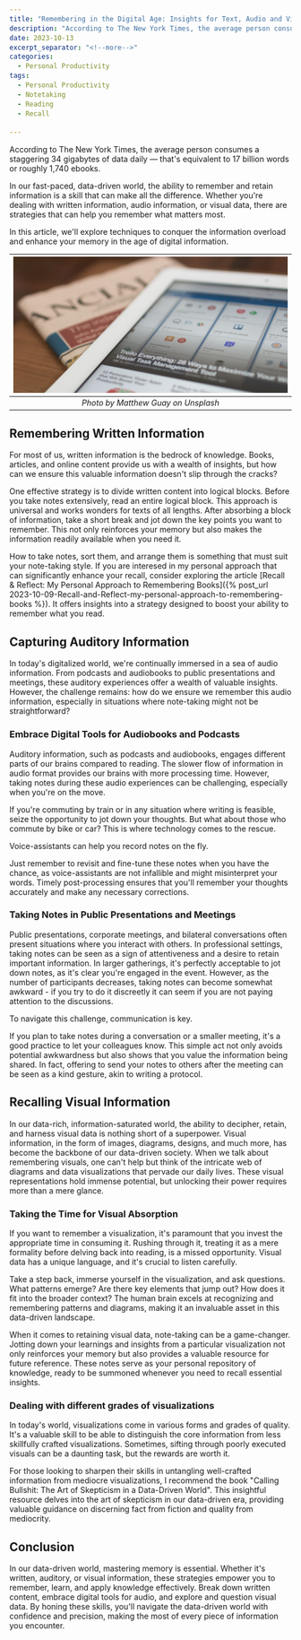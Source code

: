 ```yaml
---
title: "Remembering in the Digital Age: Insights for Text, Audio and Visual Info"
description: "According to The New York Times, the average person consumes a staggering 34 gigabytes of data daily — that's equivalent to 17 billion words or roughly 1,740 ebooks. In our fast-paced, data-driven world, the ability to remember and retain information is a skill that can make all the difference. Whether you're dealing with written information, audio information, or visual data, there are strategies that can help you remember what matters most. In this article, we'll explore techniques to conquer the information overload and enhance your memory in the age of digital information."
date: 2023-10-13
excerpt_separator: "<!--more-->"
categories:
  - Personal Productivity
tags:
  - Personal Productivity
  - Notetaking
  - Reading
  - Recall

---
```

According to The New York Times, the average person consumes a staggering 34 gigabytes of data daily — that's equivalent to 17 billion words or roughly 1,740 ebooks.

In our fast-paced, data-driven world, the ability to remember and retain information is a skill that can make all the difference. Whether you're dealing with written information, audio information, or visual data, there are strategies that can help you remember what matters most.

In this article, we'll explore techniques to conquer the information overload and enhance your memory in the age of digital information.

| ![image](/assets/images/newspaper-tablet-combination.jpg) |
|:--:|
| *Photo by Matthew Guay on Unsplash* |

## Remembering Written Information
For most of us, written information is the bedrock of knowledge. Books, articles, and online content provide us with a wealth of insights, but how can we ensure this valuable information doesn't slip through the cracks?

One effective strategy is to divide written content into logical blocks. Before you take notes extensively, read an entire logical block. This approach is universal and works wonders for texts of all lengths. After absorbing a block of information, take a short break and jot down the key points you want to remember. This not only reinforces your memory but also makes the information readily available when you need it.

How to take notes, sort them, and arrange them is something that must suit your note-taking style. If you are interesed in my personal approach that can significantly enhance your recall, consider exploring the article [Recall & Reflect: My Personal Approach to Remembering Books]({% post_url 2023-10-09-Recall-and-Reflect-my-personal-approach-to-remembering-books %}). It offers insights into a strategy designed to boost your ability to remember what you read.

## Capturing Auditory Information
In today's digitalized world, we're continually immersed in a sea of audio information. From podcasts and audiobooks to public presentations and meetings, these auditory experiences offer a wealth of valuable insights. However, the challenge remains: how do we ensure we remember this audio information, especially in situations where note-taking might not be straightforward?

### Embrace Digital Tools for Audiobooks and Podcasts
Auditory information, such as podcasts and audiobooks, engages different parts of our brains compared to reading. The slower flow of information in audio format provides our brains with more processing time. However, taking notes during these audio experiences can be challenging, especially when you're on the move.

If you're commuting by train or in any situation where writing is feasible, seize the opportunity to jot down your thoughts. But what about those who commute by bike or car? This is where technology comes to the rescue.

Voice-assistants can help you record notes on the fly.

Just remember to revisit and fine-tune these notes when you have the chance, as voice-assistants are not infallible and might misinterpret your words. Timely post-processing ensures that you'll remember your thoughts accurately and make any necessary corrections.

### Taking Notes in Public Presentations and Meetings
Public presentations, corporate meetings, and bilateral conversations often present situations where you interact with others. In professional settings, taking notes can be seen as a sign of attentiveness and a desire to retain important information. In larger gatherings, it's perfectly acceptable to jot down notes, as it's clear you're engaged in the event. However, as the number of participants decreases, taking notes can become somewhat awkward - if you try to do it discreetly it can seem if you are not paying attention to the discussions.

To navigate this challenge, communication is key.

If you plan to take notes during a conversation or a smaller meeting, it's a good practice to let your colleagues know. This simple act not only avoids potential awkwardness but also shows that you value the information being shared. In fact, offering to send your notes to others after the meeting can be seen as a kind gesture, akin to writing a protocol.

## Recalling Visual Information
In our data-rich, information-saturated world, the ability to decipher, retain, and harness visual data is nothing short of a superpower. Visual information, in the form of images, diagrams, designs, and much more, has become the backbone of our data-driven society. When we talk about remembering visuals, one can't help but think of the intricate web of diagrams and data visualizations that pervade our daily lives. These visual representations hold immense potential, but unlocking their power requires more than a mere glance.

### Taking the Time for Visual Absorption
If you want to remember a visualization, it's paramount that you invest the appropriate time in consuming it. Rushing through it, treating it as a mere formality before delving back into reading, is a missed opportunity. Visual data has a unique language, and it's crucial to listen carefully.

Take a step back, immerse yourself in the visualization, and ask questions. What patterns emerge? Are there key elements that jump out? How does it fit into the broader context? The human brain excels at recognizing and remembering patterns and diagrams, making it an invaluable asset in this data-driven landscape.

When it comes to retaining visual data, note-taking can be a game-changer. Jotting down your learnings and insights from a particular visualization not only reinforces your memory but also provides a valuable resource for future reference. These notes serve as your personal repository of knowledge, ready to be summoned whenever you need to recall essential insights.

### Dealing with different grades of visualizations
In today's world, visualizations come in various forms and grades of quality. It's a valuable skill to be able to distinguish the core information from less skillfully crafted visualizations. Sometimes, sifting through poorly executed visuals can be a daunting task, but the rewards are worth it.

For those looking to sharpen their skills in untangling well-crafted information from mediocre visualizations, I recommend the book "Calling Bullshit: The Art of Skepticism in a Data-Driven World". This insightful resource delves into the art of skepticism in our data-driven era, providing valuable guidance on discerning fact from fiction and quality from mediocrity.

## Conclusion
In our data-driven world, mastering memory is essential. Whether it's written, auditory, or visual information, these strategies empower you to remember, learn, and apply knowledge effectively. Break down written content, embrace digital tools for audio, and explore and question visual data. By honing these skills, you'll navigate the data-driven world with confidence and precision, making the most of every piece of information you encounter.

